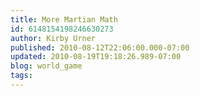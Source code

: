 ```yaml
---
title: More Martian Math
id: 6148154198246630273
author: Kirby Urner
published: 2010-08-12T22:06:00.000-07:00
updated: 2010-08-19T19:18:26.989-07:00
blog: world_game
tags: 
---
```


